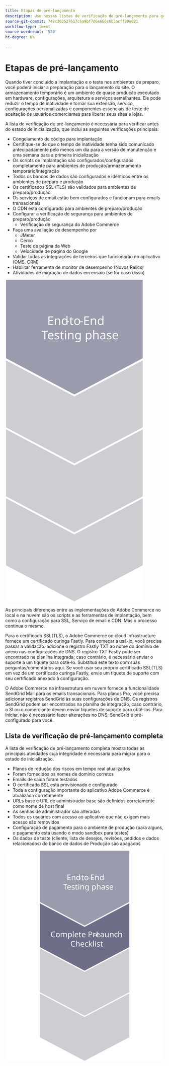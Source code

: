 ```yaml
---
title: Etapas de pré-lançamento
description: Use nossas listas de verificação de pré-lançamento para garantir uma implementação sem problemas do site Adobe Commerce.
source-git-commit: 748c302527617c6a9bf7d6e666c6b3acff89e021
workflow-type: tm+mt
source-wordcount: '520'
ht-degree: 0%

---
```



# Etapas de pré-lançamento

Quando tiver concluído a implantação e o teste nos ambientes de preparo, você poderá iniciar a preparação para o lançamento do site. O armazenamento temporário é um ambiente de quase produção executado em hardware, configurações, arquitetura e serviços semelhantes. Ele pode reduzir o tempo de inatividade e tornar sua extensão, serviço, configurações personalizadas e componentes essenciais de teste de aceitação de usuários comerciantes para liberar seus sites e lojas.

A lista de verificação de pré-lançamento é necessária para verificar antes do estado de inicialização, que inclui as seguintes verificações principais:

- Congelamento de código para implantação
- Certifique-se de que o tempo de inatividade tenha sido comunicado antecipadamente pelo menos um dia para a versão de manutenção e uma semana para a primeira inicialização
- Os scripts de implantação são configurados/configurados completamente para ambientes de produção/armazenamento temporário/integração
- Todos os bancos de dados são configurados e idênticos entre os ambientes de preparo e produção
- Os certificados SSL (TLS) são validados para ambientes de preparo/produção
- Os serviços de email estão bem configurados e funcionam para emails transacionais
- O CDN está configurado para ambientes de preparo/produção
- Configurar a verificação de segurança para ambientes de preparo/produção
   - Verificação de segurança do Adobe Commerce
- Faça uma avaliação de desempenho por
   - JMeter
   - Cerco
   - Teste de página da Web
   - Velocidade de página do Google
- Validar todas as integrações de terceiros que funcionarão no aplicativo (OMS, CRM)
- Habilitar ferramenta de monitor de desempenho (Novos Relics)
- Atividades de migração de dados em ensaio (se for caso disso)

![Diagrama que mostra a fase 1 do processo de lançamento](../../assets/playbooks/launch-steps-1.svg)

As principais diferenças entre as implementações do Adobe Commerce no local e na nuvem são os scripts e as ferramentas de implantação, bem como a configuração para SSL, Serviço de email e CDN. Mas o processo continua o mesmo.

Para o certificado SSL(TLS), o Adobe Commerce on cloud Infrastructure fornece um certificado curinga Fastly. Para começar a usá-lo, você precisa passar a validação: adicione o registro Fastly TXT ao nome do domínio de anexo nas configurações de DNS. O registro TXT Fastly pode ser encontrado na planilha integrada; caso contrário, é necessário enviar o suporte a um tíquete para obtê-lo. Substitua este texto com suas perguntas/comentários aqui. Se você usar seu próprio certificado SSL(TLS) em vez de um certificado curinga Fastly, envie um tíquete de suporte com seu certificado anexado à configuração.

O Adobe Commerce na infraestrutura em nuvem fornece a funcionalidade SendGrid Mail para os emails transacionais. Para planos Pro, você precisa adicionar registros SendGrid às suas configurações de DNS. Os registros SendGrid podem ser encontrados na planilha de integração, caso contrário, o SI ou o comerciante devem enviar tíquetes de suporte para obtê-los. Para iniciar, não é necessário fazer alterações no DNS; SendGrid é pré-configurado para você.

## Lista de verificação de pré-lançamento completa

A lista de verificação de pré-lançamento completa mostra todas as principais atividades cuja integridade é necessária para migrar para o estado de inicialização.

- Planos de redução dos riscos em tempo real atualizados
- Foram fornecidos os nomes de domínio corretos
- Emails de saída foram testados
- O certificado SSL está provisionado e configurado
- Toda a configuração importante do aplicativo Adobe Commerce é atualizada corretamente
- URLs base e URL de administrador base são definidos corretamente como nome de host final
- As senhas de administrador são alteradas
- Todos os usuários com acesso ao aplicativo que não exigem mais acesso são removidos
- Configuração de pagamento para o ambiente de produção (para alguns, o pagamento está usando o modo sandbox para testes)
- Os dados de teste (cliente, lista de desejos, revisões, pedidos e dados relacionados) do banco de dados de Produção são apagados

![Diagrama que mostra a fase 2 do processo de lançamento](../../assets/playbooks/launch-steps-2.svg)
